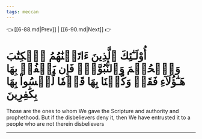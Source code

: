 ```yaml
---
tags: meccan
---
```


👈 [[6-88.md|Prev]] | [[6-90.md|Next]] 👉

# أُوْلَـٰٓئِكَ ٱلَّذِينَ ءَاتَيۡنَٰهُمُ ٱلۡكِتَٰبَ وَٱلۡحُكۡمَ وَٱلنُّبُوَّةَۚ فَإِن يَكۡفُرۡ بِهَا هَـٰٓؤُلَآءِ فَقَدۡ وَكَّلۡنَا بِهَا قَوۡمٗا لَّيۡسُواْ بِهَا بِكَٰفِرِينَ

Those are the ones to whom We gave the Scripture and authority and prophethood. But if the disbelievers deny it, then We have entrusted it to a people who are not therein disbelievers

---

